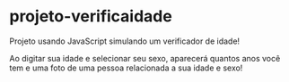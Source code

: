 # projeto-verificaidade
Projeto usando JavaScript simulando um verificador de idade!

Ao digitar sua idade e selecionar seu sexo, aparecerá quantos anos você tem e uma foto de uma pessoa relacionada a sua idade e sexo!
